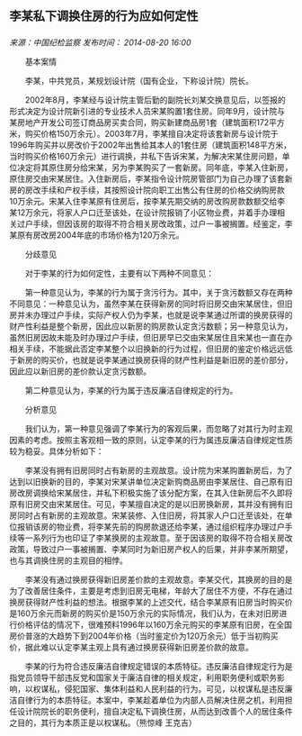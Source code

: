 ## 李某私下调换住房的行为应如何定性

### 

_来源：中国纪检监察_ _发布时间： 2014-08-20 16:00_

　　基本案情

　　李某，中共党员，某规划设计院（国有企业，下称设计院）院长。

　　2002年8月，李某经与设计院主管后勤的副院长刘某交换意见后，以签报的形式决定为设计院新引进的专业技术人员宋某购置1套住房。同年9月，设计院与某房地产开发公司签订商品房买卖合同，购买新建商品房1套（建筑面积172平方米，购买价格150万余元）。2003年7月，李某擅自决定将该套新房与设计院于1996年购买并以房改价于2002年出售给其本人的1套住房（建筑面积148平方米，当时购买价格160万余元）进行调换，并私下告诉宋某，为解决宋某住房问题，单位决定将其原住房分给宋某，另为李某购买了一套新房。同年底，李某入住新房，原住房交由宋某居住。入住新房后，李某指令设计院房管部门为自己办理了该套新房的房改手续和产权手续，其按照设计院向职工出售公有住房的价格交纳购房款10万余元。宋某入住李某原有住房后，按李某先期交纳的房改购房款数额交给李某12万余元，将家人户口迁至该处，在设计院报销了小区物业费，并着手办理相关过户手续，但因该房的取得不符合相关房改政策，过户一事被搁置。经鉴定，李某原有房改房2004年底的市场价格为120万余元。

　　分歧意见

　　对于李某的行为如何定性，主要有以下两种不同意见：

　　第一种意见认为，李某的行为属于贪污行为。其中，关于贪污数额又存在两种不同意见：一种意见认为，虽然李某在获得新房的同时将旧房交由宋某居住，但旧房并未办理过户手续，实际产权人仍为李某，也就是说李某通过所谓的换房获得的财产性利益是整个新房，因此应以新房的购房款认定贪污数额；另一种意见认为，虽然旧房因故未能及时办理过户手续，但旧房早已交由宋某居住且宋某也一直在办相关手续，不能据此否定李某整个以旧换新的行为过程，但旧房的鉴定价格远远低于新房的购买价，也就是说李某通过换房获得的财产性利益是新旧房的差价部分，因此应以新旧房的差价款认定贪污数额。

　　第二种意见认为，李某的行为属于违反廉洁自律规定的行为。

　　分析意见

　　我们认为，第一种意见强调了李某行为的客观后果，而忽略了对其行为时主观因素的考虑。按照主客观相一致的原则，认定李某的行为属违反廉洁自律规定性质较为稳妥。具体分析如下：

　　李某没有拥有旧房同时占有新房的主观故意。设计院为宋某购置新房后，为了达到以旧换新的目的，李某对宋某讲单位决定新购商品房由李某居住、自己原有旧房改房调换给宋某居住，并私下积极实施了该分配方案，在其入住新房后不久即将原有旧房交由宋某居住。可见，李某擅自决定的是以旧房换新房，其并没有拥有旧房同时占有新房的主观故意。宋某装修、入住旧房，将其家人户口迁至该处，在单位报销该房的物业费，将李某先前的购房款退还给李某，通过组织程序办理过户手续等一系列行为也印证了李某换房的主观故意。至于因该房的取得不符合相关房改政策，导致过户一事被搁置、李某同时为新旧房产权人的后果，并非李某所期望，也与其调换住房的主观目的相悖。

　　李某没有通过换房获得新旧房差价款的主观故意。李某交代，其换房的目的是为了改善居住条件，主要是考虑到旧房无电梯，年龄大了居住不方便，不存在通过换房获得财产性利益的想法。根据李某的上述交代，结合李某原有旧房当时购买价是160万余元而新房的购买价是150万余元的实际情况，我们认为，在未对旧房进行价格评估的情况下，很难预料1996年以160万余元购买的李某原有旧房，在全国房价普涨的大趋势下到2004年价格（当时鉴定价为120万余元）低于当初购买价，据此难以认定李某主观上具有通过换房获得新旧房差价款的故意。

　　李某的行为符合违反廉洁自律规定错误的本质特征。违反廉洁自律规定行为是指党员领导干部违反党和国家关于廉洁自律的相关规定，利用职务便利或职务影响，以权谋私，侵犯国家、集体利益和人民利益的行为。可见，以权谋私是违反廉洁自律行为的本质特征。本案中，李某趁着单位为内部人员解决住房之机，利用担任设计院院长的职务便利，擅自决定私下调换住房，从而达到改善个人的居住条件之目的，其行为本质正是以权谋私。（熊惊峰 王克吉）